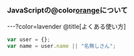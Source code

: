 ### JavaScriptの@color[orange](論理式)について
---?color=lavender
@title[よくある使い方]
```javascript
var user = {};
var name = user.name || "名無しさん";
```
